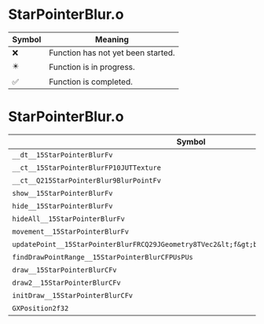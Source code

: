 # StarPointerBlur.o
| Symbol | Meaning 
| ------------- | ------------- 
| :x: | Function has not yet been started. 
| :eight_pointed_black_star: | Function is in progress. 
| :white_check_mark: | Function is completed. 


# StarPointerBlur.o
| Symbol | Decompiled? |
| ------------- | ------------- |
| `__dt__15StarPointerBlurFv` | :x: |
| `__ct__15StarPointerBlurFP10JUTTexture` | :x: |
| `__ct__Q215StarPointerBlur9BlurPointFv` | :x: |
| `show__15StarPointerBlurFv` | :x: |
| `hide__15StarPointerBlurFv` | :x: |
| `hideAll__15StarPointerBlurFv` | :x: |
| `movement__15StarPointerBlurFv` | :x: |
| `updatePoint__15StarPointerBlurFRCQ29JGeometry8TVec2&lt;f&gt;bPQ29JGeometry8TVec2&lt;f&gt;` | :x: |
| `findDrawPointRange__15StarPointerBlurCFPUsPUs` | :x: |
| `draw__15StarPointerBlurCFv` | :x: |
| `draw2__15StarPointerBlurCFv` | :x: |
| `initDraw__15StarPointerBlurCFv` | :x: |
| `GXPosition2f32` | :x: |
